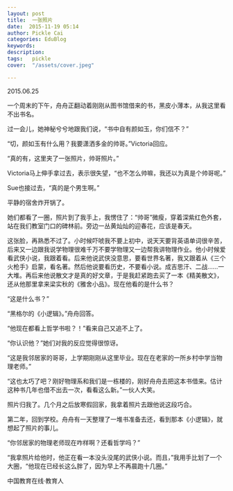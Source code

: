 ```yaml
---
layout: post  
title:  一张照片  
date:  2015-11-19 05:14  
author: Pickle Cai  
categories: EduBlog  
keywords: 
description:   
tags:	pickle   
cover:  "/assets/cover.jpeg"  

---  
```

    
2015.06.25

一个周末的下午，舟舟正翻动着刚刚从图书馆借来的书，黑皮小薄本，从我这里看不出书名。

过一会儿，她神秘兮兮地跟我们说，“书中自有颜如玉，你们信不？”

“切，颜如玉有什么用？我要潇洒多金的帅哥。”Victoria回应。

“真的有，这里夹了一张照片，帅哥照片。”

Victoria马上伸手拿过去，表示很失望，“也不怎么帅嘛，我还以为真是个帅哥呢。”



Sue也接过去，“真的是个男生啊。”

平静的宿舍炸开锅了。



她们都看了一圈，照片到了我手上，我愣住了：“帅哥”微瘦，穿着深紫红色外套，站在我们教室门口的碑林前。旁边一丛黄灿灿的迎春花，应该是春天。

这张脸，再熟悉不过了。小时候吓唬我不要上初中，说天天要背英语单词很辛苦，后来又一边跟我说学物理很难千万不要学物理又一边帮我讲物理作业。他小时候爱看武侠小说，我跟着看。后来他说武侠没意思，要看世界名著，我又跟着从《三个火枪手》启蒙，看名著。然后他说要看历史，不要看小说。成吉思汗、二战……一大堆。再后来他说散文才是真的好文章，于是我赶紧跑去买了一本《精美散文》，还从他那里拿来梁实秋的《雅舍小品》。现在他看的是什么书？

“这是什么书？”

“黑格尔的《小逻辑》。”舟舟回答。



“他现在都看上哲学书啦？！”看来自己又追不上了。

“你认识他？”她们对我的反应觉得很惊讶。

“这是我邻居家的哥哥，上学期刚刚从这里毕业。现在在老家的一所乡村中学当物理老师。”



“这也太巧了吧？刚好物理系和我们是一栋楼的，刚好舟舟去把这本书借来。估计这种书几年也借不出去一次，看看这么新。”一伙人大笑。

照片归我了。几个月之后放寒假回家，我拿着照片去跟他说这段巧合。



第二年，回到学校。舟舟有一天整理了一堆书准备去还，看到那本《小逻辑》，就想起了照片的事儿。

“你邻居家的物理老师现在咋样啊？还看哲学吗？”

“我拿照片给他时，他正在看一本没头没尾的武侠小说。而且，”我用手比划了一个大圈，“他现在已经长这么胖了，因为早上不再晨跑十几圈。”



		    
 中国教育在线·教育人

